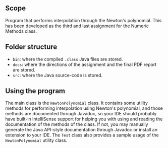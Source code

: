 ## Scope
Program that performs interpolation through the Newton's polynomial. This has been developed as the third and last assignment for the Numeric Methods class.

## Folder structure
- `bin`: where the compiled `.class` Java files are stored.
- `docs`: where the directions of the assignment and the final PDF report are stored.
- `src`: where the Java source-code is stored.

## Using the program
The main class is the `NewtonPolynomial` class. It contains some utility methods for performing interpolation using Newton's polynomial, and those methods are documented through Javadoc, so your IDE should probably have built-in IntelliSense support for helping you with using and reading the documentation of the methods of the class. If not, you may manually generate the Java API-style documentation through Javadoc or install an extension to your IDE. The `Test` class also provides a sample usage of the `NewtonPolynomial` utility class.